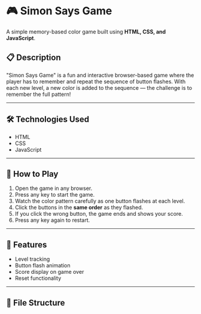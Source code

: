 # 🎮 Simon Says Game

A simple memory-based color game built using **HTML, CSS, and JavaScript**.

## 📋 Description

"Simon Says Game" is a fun and interactive browser-based game where the player has to remember and repeat the sequence of button flashes. With each new level, a new color is added to the sequence — the challenge is to remember the full pattern!

---

## 🛠️ Technologies Used

- HTML
- CSS
- JavaScript

---

## 🎯 How to Play

1. Open the game in any browser.
2. Press any key to start the game.
3. Watch the color pattern carefully as one button flashes at each level.
4. Click the buttons in the **same order** as they flashed.
5. If you click the wrong button, the game ends and shows your score.
6. Press any key again to restart.

---

## 🎨 Features

- Level tracking
- Button flash animation
- Score display on game over
- Reset functionality

---

## 📂 File Structure

